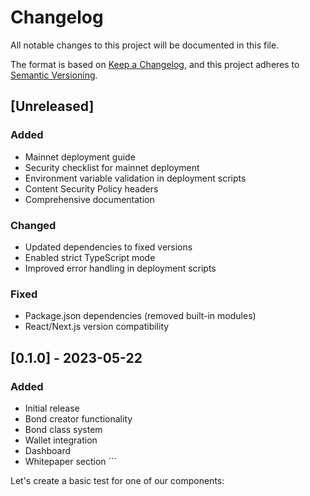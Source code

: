 # Changelog

All notable changes to this project will be documented in this file.

The format is based on [Keep a Changelog](https://keepachangelog.com/en/1.0.0/),
and this project adheres to [Semantic Versioning](https://semver.org/spec/v2.0.0.html).

## [Unreleased]

### Added
- Mainnet deployment guide
- Security checklist for mainnet deployment
- Environment variable validation in deployment scripts
- Content Security Policy headers
- Comprehensive documentation

### Changed
- Updated dependencies to fixed versions
- Enabled strict TypeScript mode
- Improved error handling in deployment scripts

### Fixed
- Package.json dependencies (removed built-in modules)
- React/Next.js version compatibility

## [0.1.0] - 2023-05-22

### Added
- Initial release
- Bond creator functionality
- Bond class system
- Wallet integration
- Dashboard
- Whitepaper section
\`\`\`

Let's create a basic test for one of our components:
